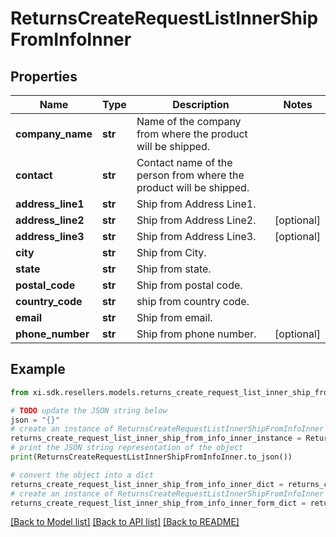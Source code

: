 # ReturnsCreateRequestListInnerShipFromInfoInner


## Properties

Name | Type | Description | Notes
------------ | ------------- | ------------- | -------------
**company_name** | **str** | Name of the company from where the product will be shipped. | 
**contact** | **str** | Contact name of the person from where the product will be shipped. | 
**address_line1** | **str** | Ship from Address Line1. | 
**address_line2** | **str** | Ship from Address Line2. | [optional] 
**address_line3** | **str** | Ship from Address Line3. | [optional] 
**city** | **str** | Ship from City. | 
**state** | **str** | Ship from state. | 
**postal_code** | **str** | Ship from postal code. | 
**country_code** | **str** | ship from country code. | 
**email** | **str** | Ship from email. | 
**phone_number** | **str** | Ship from phone number. | [optional] 

## Example

```python
from xi.sdk.resellers.models.returns_create_request_list_inner_ship_from_info_inner import ReturnsCreateRequestListInnerShipFromInfoInner

# TODO update the JSON string below
json = "{}"
# create an instance of ReturnsCreateRequestListInnerShipFromInfoInner from a JSON string
returns_create_request_list_inner_ship_from_info_inner_instance = ReturnsCreateRequestListInnerShipFromInfoInner.from_json(json)
# print the JSON string representation of the object
print(ReturnsCreateRequestListInnerShipFromInfoInner.to_json())

# convert the object into a dict
returns_create_request_list_inner_ship_from_info_inner_dict = returns_create_request_list_inner_ship_from_info_inner_instance.to_dict()
# create an instance of ReturnsCreateRequestListInnerShipFromInfoInner from a dict
returns_create_request_list_inner_ship_from_info_inner_form_dict = returns_create_request_list_inner_ship_from_info_inner.from_dict(returns_create_request_list_inner_ship_from_info_inner_dict)
```
[[Back to Model list]](../README.md#documentation-for-models) [[Back to API list]](../README.md#documentation-for-api-endpoints) [[Back to README]](../README.md)


